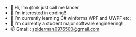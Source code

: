 - 👋 Hi, I’m @mk just call me lancer
- 👀 I’m interested in coding!!
- 🌱 I’m currently learning C# winforms WPF and UWPF etc;
- 💞️ I'm currently a student major software engineering!!
- 📫 Gmail : spiderman0976500@gmail.com

<!---
Anahabi123/Anahabi123 is a ✨ special ✨ repository because its `README.md` (this file) appears on your GitHub profile.
You can click the Preview link to take a look at your changes.
--->
